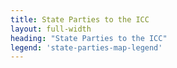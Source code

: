 ```yaml
---
title: State Parties to the ICC
layout: full-width
heading: "State Parties to the ICC"
legend: 'state-parties-map-legend'
---
```

<div id="map-stateparties"></div>
